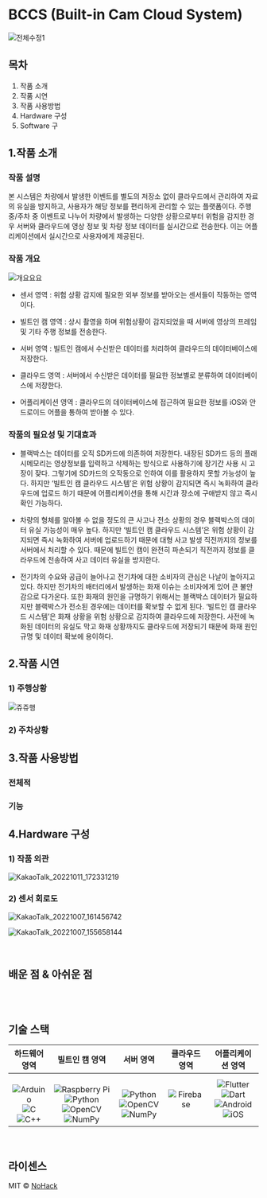 # BCCS (Built-in Cam Cloud System)


![전체수정1](https://user-images.githubusercontent.com/110047222/195035166-296d4861-664d-473b-9d84-d864c8af63e7.png)


## 목차
1. 작품 소개
2. 작품 시연
3. 작품 사용방법
4. Hardware 구성
5. Software 구

## 1.작품 소개

### 작품 설명
본 시스템은 차량에서 발생한 이벤트를 별도의 저장소 없이 클라우드에서 관리하여 자료의 유실을 방지하고, 사용자가 해당 정보를 편리하게 관리할 수 있는 플랫폼이다. 주행 중/주차 중 이벤트로 나누어 차량에서 발생하는 다양한 상황으로부터 위험을 감지한 경우 서버와 클라우드에 영상 정보 및 차량 정보 데이터를 실시간으로 전송한다. 이는 어플리케이션에서 실시간으로 사용자에게 제공된다.

### 작품 개요

![개요요요](https://user-images.githubusercontent.com/110047222/195034032-bcd2695d-05c6-4e82-be7d-d881650d778f.png)



- 센서 영역 : 위험 상황 감지에 필요한 외부 정보를 받아오는 센서들이 작동하는 영역이다.

- 빌트인 캠 영역 : 상시 촬영을 하며 위험상황이 감지되었을 때 서버에 영상의 프레임 및 기타 주행 정보를 전송한다.

- 서버 영역 : 빌트인 캠에서 수신받은 데이터를 처리하여 클라우드의 데이터베이스에 저장한다.

- 클라우드 영역 : 서버에서 수신받은 데이터를 필요한 정보별로 분류하여 데이터베이스에 저장한다.

- 어플리케이션 영역 : 클라우드의 데이터베이스에 접근하여 필요한 정보를 iOS와 안드로이드 어플을 통하여 받아볼 수 있다.


### 작품의 필요성 및 기대효과
- 블랙박스는 데이터를 오직 SD카드에 의존하여 저장한다. 내장된 SD카드 등의 플래시메모리는 영상정보를 입력하고 삭제하는 방식으로 사용하기에 장기간 사용 시 고장이 잦다. 그렇기에 SD카드의 오작동으로 인하여 이를 활용하지 못할 가능성이 높다. 하지만 ‘빌트인 캠 클라우드 시스템’은 위험 상황이 감지되면 즉시 녹화하여 클라우드에 업로드 하기 때문에 어플리케이션을 통해 시간과 장소에 구애받지 않고 즉시 확인 가능하다.

- 차량의 형체를 알아볼 수 없을 정도의 큰 사고나 전소 상황의 경우 블랙박스의 데이터 유실 가능성이 매우 높다. 하지만 ‘빌트인 캠 클라우드 시스템’은 위험 상황이 감지되면 즉시 녹화하여 서버에 업로드하기 때문에 대형 사고 발생 직전까지의 정보를 서버에서 처리할 수 있다. 때문에 빌트인 캠이 완전히 파손되기 직전까지 정보를 클라우드에 전송하여 사고 데이터 유실을 방지한다.

- 전기차의 수요와 공급이 늘어나고 전기차에 대한 소비자의 관심은 나날이 높아지고 있다. 하지만 전기차의 배터리에서 발생하는 화재 이슈는 소비자에게 있어 큰 불안감으로 다가온다. 또한 화재의 원인을 규명하기 위해서는 블랙박스 데이터가 필요하지만 블랙박스가 전소된 경우에는 데이터를 확보할 수 없게 된다. ‘빌트인 캠 클라우드 시스템’은 화재 상황을 위험 상황으로 감지하여 클라우드에 저장한다. 사전에 녹화된 데이터의 유실도 막고 화재 상황까지도 클라우드에 저장되기 때문에 화재 원인 규명 및 데이터 확보에 용이하다.


## 2.작품 시연

### 1) 주행상황
![쥬쥬행](https://user-images.githubusercontent.com/110047222/195046425-5ad06c1a-d991-4155-880a-b4fab2f059b6.png)

### 2) 주차상황


## 3.작품 사용방법
### 전체적

### 기능 

## 4.Hardware 구성
### 1) 작품 외관
![KakaoTalk_20221011_172331219](https://user-images.githubusercontent.com/110047222/195049676-94660c75-07b4-4fe2-955c-0e6a604c378e.jpg)

### 2) 센서 회로도
![KakaoTalk_20221007_161456742](https://user-images.githubusercontent.com/110047222/195049883-2b69fcba-2838-4fb2-a09e-daa54e58322c.png)

![KakaoTalk_20221007_155658144](https://user-images.githubusercontent.com/110047222/195049941-39a3c943-562a-4fa2-8c38-9a7a1f141105.png)

<br>

## 배운 점 & 아쉬운 점

<p align="justify">

</p>

<br>


<br>

## 기술 스택

| 하드웨어 영역 | 빌트인 캠 영역 |  서버 영역   |  클라우드 영역   |어플리케이션 영역|
| :--------: | :--------: | :------: | :------------: | :-----: |
| <br> ![Arduino](https://img.shields.io/badge/-Arduino-00979D?style=for-the-badge&logo=Arduino&logoColor=white) <br> ![C](https://img.shields.io/badge/c-%2300599C.svg?style=for-the-badge&logo=c&logoColor=white) 	![C++](https://img.shields.io/badge/c++-%2300599C.svg?style=for-the-badge&logo=c%2B%2B&logoColor=white)  | <br>![Raspberry Pi](https://img.shields.io/badge/-RaspberryPi-C51A4A?style=for-the-badge&logo=Raspberry-Pi) <br> ![Python](https://img.shields.io/badge/python-3670A0?style=for-the-badge&logo=python&logoColor=ffdd54) ![OpenCV](https://img.shields.io/badge/opencv-%23white.svg?style=for-the-badge&logo=opencv&logoColor=white) ![NumPy](https://img.shields.io/badge/numpy-%23013243.svg?style=for-the-badge&logo=numpy&logoColor=white)   <br> | <br> ![Python](https://img.shields.io/badge/python-3670A0?style=for-the-badge&logo=python&logoColor=ffdd54) <br> ![OpenCV](https://img.shields.io/badge/opencv-%23white.svg?style=for-the-badge&logo=opencv&logoColor=white) ![NumPy](https://img.shields.io/badge/numpy-%23013243.svg?style=for-the-badge&logo=numpy&logoColor=white)  |![Firebase](https://img.shields.io/badge/Firebase-039BE5?style=for-the-badge&logo=Firebase&logoColor=white) |![Flutter](https://img.shields.io/badge/Flutter-%2302569B.svg?style=for-the-badge&logo=Flutter&logoColor=white) <br> ![Dart](https://img.shields.io/badge/dart-%230175C2.svg?style=for-the-badge&logo=dart&logoColor=white)  ![Android](https://img.shields.io/badge/Android-3DDC84?style=for-the-badge&logo=android&logoColor=white) ![iOS](https://img.shields.io/badge/iOS-000000?style=for-the-badge&logo=ios&logoColor=white) <br>|

<br>

## 라이센스

MIT &copy; [NoHack](mailto:lbjp114@gmail.com)

<!-- Stack Icon Refernces -->

[js]: /images/stack/javascript.svg
[ts]: /images/stack/typescript.svg
[react]: /images/stack/react.svg
[node]: /images/stack/node.svg
